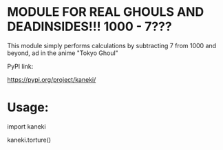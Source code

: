 MODULE FOR REAL GHOULS AND DEADINSIDES!!! 1000 - 7???
===========================
This module simply performs calculations 
by subtracting 7 from 1000 and beyond, ad in the anime "Tokyo Ghoul"

PyPI link: 
  
  https://pypi.org/project/kaneki/


Usage:
===========================
  import kaneki 
  
  kaneki.torture()
